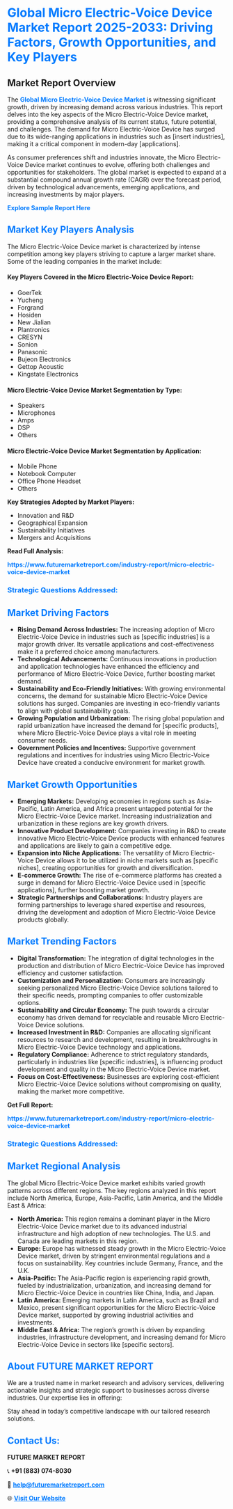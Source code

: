 <h1 style="color: #007BFF;">Global Micro Electric-Voice Device Market Report 2025-2033: Driving Factors, Growth Opportunities, and Key Players</h1>

<section id="overview">
<h2>Market Report Overview</h2>
<p>The <a href="https://www.futuremarketreport.com/industry-report/micro-electric-voice-device-market" style="color: #007BFF; text-decoration: none;"><strong>Global Micro Electric-Voice Device Market</strong></a> is witnessing significant growth, driven by increasing demand across various industries. This report delves into the key aspects of the Micro Electric-Voice Device market, providing a comprehensive analysis of its current status, future potential, and challenges. The demand for Micro Electric-Voice Device has surged due to its wide-ranging applications in industries such as [insert industries], making it a critical component in modern-day [applications].</p>
<p>As consumer preferences shift and industries innovate, the Micro Electric-Voice Device market continues to evolve, offering both challenges and opportunities for stakeholders. The global market is expected to expand at a substantial compound annual growth rate (CAGR) over the forecast period, driven by technological advancements, emerging applications, and increasing investments by major players.</p>
</section>

<section id="overview">
<p><a href="https://www.futuremarketreport.com/request-sample/reportId=81564" style="color: #007BFF; text-decoration: none;"><strong>Explore Sample Report Here</strong></a></p>
</section>

<section id="key-players">
<h2 style="color: #007BFF;">Market Key Players Analysis</h2>
<p>The Micro Electric-Voice Device market is characterized by intense competition among key players striving to capture a larger market share. Some of the leading companies in the market include:</p>
<h4>Key Players Covered in the Micro Electric-Voice Device Report:</h4>
<ul><li>GoerTek</li><li>Yucheng</li><li>Forgrand</li><li>Hosiden</li><li>New Jialian</li><li>Plantronics</li><li>CRESYN</li><li>Sonion</li><li>Panasonic</li><li>Bujeon Electronics</li><li>Gettop Acoustic</li><li>Kingstate Electronics</li></ul>
<h4>Micro Electric-Voice Device Market Segmentation by Type:</h4>
<ul><li>Speakers</li><li>Microphones</li><li>Amps</li><li>DSP</li><li>Others</li></ul>

<h4>Micro Electric-Voice Device Market Segmentation by Application:</h4>
<ul><li>Mobile Phone</li><li>Notebook Computer</li><li>Office Phone Headset</li><li>Others</li></ul>
<p><strong>Key Strategies Adopted by Market Players:</strong></p>
<ul>
<li>Innovation and R&D</li>
<li>Geographical Expansion</li>
<li>Sustainability Initiatives</li>
<li>Mergers and Acquisitions</li>
</ul>
</section>

<section>
<p><strong>Read Full Analysis: </strong></p><a href="https://www.futuremarketreport.com/industry-report/micro-electric-voice-device-market" style="color: #007BFF; text-decoration: none;"><strong>https://www.futuremarketreport.com/industry-report/micro-electric-voice-device-market</strong></a>
<h3 style="color: #007BFF;">Strategic Questions Addressed:</h3>
</section>

<section id="driving-factors">
<h2 style="color: #007BFF;">Market Driving Factors</h2>
<ul>
<li><strong>Rising Demand Across Industries:</strong> The increasing adoption of Micro Electric-Voice Device in industries such as [specific industries] is a major growth driver. Its versatile applications and cost-effectiveness make it a preferred choice among manufacturers.</li>
<li><strong>Technological Advancements:</strong> Continuous innovations in production and application technologies have enhanced the efficiency and performance of Micro Electric-Voice Device, further boosting market demand.</li>
<li><strong>Sustainability and Eco-Friendly Initiatives:</strong> With growing environmental concerns, the demand for sustainable Micro Electric-Voice Device solutions has surged. Companies are investing in eco-friendly variants to align with global sustainability goals.</li>
<li><strong>Growing Population and Urbanization:</strong> The rising global population and rapid urbanization have increased the demand for [specific products], where Micro Electric-Voice Device plays a vital role in meeting consumer needs.</li>
<li><strong>Government Policies and Incentives:</strong> Supportive government regulations and incentives for industries using Micro Electric-Voice Device have created a conducive environment for market growth.</li>
</ul>
</section>

<section id="growth-opportunities">
<h2 style="color: #007BFF;">Market Growth Opportunities</h2>
<ul>
<li><strong>Emerging Markets:</strong> Developing economies in regions such as Asia-Pacific, Latin America, and Africa present untapped potential for the Micro Electric-Voice Device market. Increasing industrialization and urbanization in these regions are key growth drivers.</li>
<li><strong>Innovative Product Development:</strong> Companies investing in R&D to create innovative Micro Electric-Voice Device products with enhanced features and applications are likely to gain a competitive edge.</li>
<li><strong>Expansion into Niche Applications:</strong> The versatility of Micro Electric-Voice Device allows it to be utilized in niche markets such as [specific niches], creating opportunities for growth and diversification.</li>
<li><strong>E-commerce Growth:</strong> The rise of e-commerce platforms has created a surge in demand for Micro Electric-Voice Device used in [specific applications], further boosting market growth.</li>
<li><strong>Strategic Partnerships and Collaborations:</strong> Industry players are forming partnerships to leverage shared expertise and resources, driving the development and adoption of Micro Electric-Voice Device products globally.</li>
</ul>
</section>

<section id="trending-factors">
<h2 style="color: #007BFF;">Market Trending Factors</h2>
<ul>
<li><strong>Digital Transformation:</strong> The integration of digital technologies in the production and distribution of Micro Electric-Voice Device has improved efficiency and customer satisfaction.</li>
<li><strong>Customization and Personalization:</strong> Consumers are increasingly seeking personalized Micro Electric-Voice Device solutions tailored to their specific needs, prompting companies to offer customizable options.</li>
<li><strong>Sustainability and Circular Economy:</strong> The push towards a circular economy has driven demand for recyclable and reusable Micro Electric-Voice Device solutions.</li>
<li><strong>Increased Investment in R&D:</strong> Companies are allocating significant resources to research and development, resulting in breakthroughs in Micro Electric-Voice Device technology and applications.</li>
<li><strong>Regulatory Compliance:</strong> Adherence to strict regulatory standards, particularly in industries like [specific industries], is influencing product development and quality in the Micro Electric-Voice Device market.</li>
<li><strong>Focus on Cost-Effectiveness:</strong> Businesses are exploring cost-efficient Micro Electric-Voice Device solutions without compromising on quality, making the market more competitive.</li>
</ul>
</section>

<section>
<p><strong>Get Full Report: </strong></p><a href="https://www.futuremarketreport.com/industry-report/micro-electric-voice-device-market" style="color: #007BFF; text-decoration: none;"><strong>https://www.futuremarketreport.com/industry-report/micro-electric-voice-device-market</strong></a>
<h3 style="color: #007BFF;">Strategic Questions Addressed:</h3>
</section>


<section id="regional-analysis">
<h2 style="color: #007BFF;">Market Regional Analysis</h2>
<p>The global Micro Electric-Voice Device market exhibits varied growth patterns across different regions. The key regions analyzed in this report include North America, Europe, Asia-Pacific, Latin America, and the Middle East & Africa:</p>
<ul>
<li><strong>North America:</strong> This region remains a dominant player in the Micro Electric-Voice Device market due to its advanced industrial infrastructure and high adoption of new technologies. The U.S. and Canada are leading markets in this region.</li>
<li><strong>Europe:</strong> Europe has witnessed steady growth in the Micro Electric-Voice Device market, driven by stringent environmental regulations and a focus on sustainability. Key countries include Germany, France, and the U.K.</li>
<li><strong>Asia-Pacific:</strong> The Asia-Pacific region is experiencing rapid growth, fueled by industrialization, urbanization, and increasing demand for Micro Electric-Voice Device in countries like China, India, and Japan.</li>
<li><strong>Latin America:</strong> Emerging markets in Latin America, such as Brazil and Mexico, present significant opportunities for the Micro Electric-Voice Device market, supported by growing industrial activities and investments.</li>
<li><strong>Middle East & Africa:</strong> The region’s growth is driven by expanding industries, infrastructure development, and increasing demand for Micro Electric-Voice Device in sectors like [specific sectors].</li>
</ul>
</section>

<footer>
<h2 style="color: #007BFF;">About FUTURE MARKET REPORT</h2>
<p>We are a trusted name in market research and advisory services, delivering actionable insights and strategic support to businesses across diverse industries. Our expertise lies in offering:</p>

<p>Stay ahead in today’s competitive landscape with our tailored research solutions.</p>

<h2 style="color: #007BFF;">Contact Us:</h2>
<p><strong>FUTURE MARKET REPORT</strong></p>
<p>📞 <strong>+91 (883) 074-8030</strong></p>
<p>📧 <strong><a href="mailto:help@futuremarketreport.com" style="color: #007BFF;">help@futuremarketreport.com</a></strong></p>
<p>🌐 <strong><a href="https://www.futuremarketreport.com/" style="color: #007BFF;">Visit Our Website</a></strong></p>
</footer>